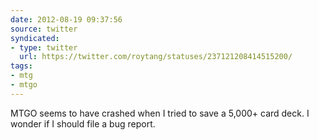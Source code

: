 ```yaml
---
date: 2012-08-19 09:37:56
source: twitter
syndicated:
- type: twitter
  url: https://twitter.com/roytang/statuses/237121208414515200/
tags:
- mtg
- mtgo
---
```


MTGO seems to have crashed when I tried to save a 5,000+ card deck. I wonder if I should file a bug report.